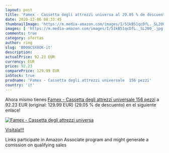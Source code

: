```yaml
---
layout: post
title: 'Famex - Cassetta degli attrezzi universa al 29.05 % de descuento'
date: 2020-12-06 08:33:45
thumbnailImage: 'https://m.media-amazon.com/images/I/51kB51qcDfL._SL200_.jpg'
images: [ 'https://m.media-amazon.com/images/I/51kB51qcDfL._SL200_.jpg' ]
comments: true
category: ofertas
author: ring
slug: 'B000CSX8OK-it'
description:
actualPrice: 92.23 EUR
currency: EUR
price: 92.23
comparePrice: 129.99 EUR
inStock: true
prodname: 'Famex - Cassetta degli attrezzi universale  156 pezzi'
country: 'it'
---
```


Ahora mismo tienes [Famex - Cassetta degli attrezzi universale  156 pezzi](https://www.amazon.it/dp/B000CSX8OK/?tag=tolees00-21) a 92.23 EUR (original: 129.99 EUR) (29.05 %  de descuento) en el siguiente enlace!

[![Famex - Cassetta degli attrezzi universa](https://m.media-amazon.com/images/I/51kB51qcDfL._SL200_.jpg)](https://www.amazon.it/dp/B000CSX8OK/?tag=tolees00-21)

[Visítala!!!](https://www.amazon.it/dp/B000CSX8OK/?tag=tolees00-21)

Links participate in Amazon Associate program and might generate a comission on qualifying sales
